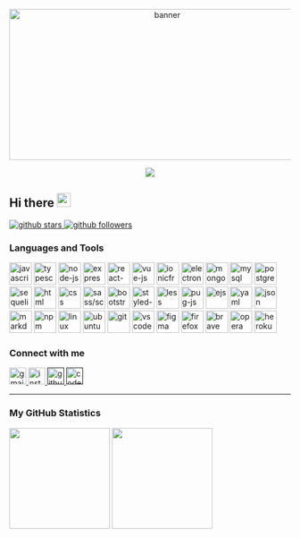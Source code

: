 <!--
Hi there 👋
-->

<p align="center">
	<img src="https://cdn.icon-icons.com/icons2/2699/PNG/512/opensource_logo_icon_169884.png" alt="banner" width="550" height="270" />
</p>

<!-- visitor counter -->
<p align="center">
  <img src="https://profile-counter.glitch.me/miko-github/count.svg" />
</p>

<!-- welcome message -->
<h2>Hi there <img src="https://media.giphy.com/media/hvRJCLFzcasrR4ia7z/giphy.gif" width="25px"></h2>

<a href="https://github.com/miko-github/miko-github/stargazers" title="github stars">
	<img src="https://img.shields.io/github/stars/miko-github/vueStoreDashboard.svg?style=social&label=Star&maxAge=2592000" alt="github stars" />
</a>
<a href="https://github.com/miko-github/miko-github/fork" title="github followersss">
	<img src="https://img.shields.io/github/followers/miko-github.svg?style=social&label=Follow&maxAge=2592000" alt="github followers" />
</a>

<!-- Languages and tools -->

### Languages and Tools

<!-- <img width="40" height="40" src="https://cdn.icon-icons.com/icons2/2108/PNG/128/opensource_icon_130864.png" alt="opensource" /> -->

<img width="40" height="40" src="https://cdn.icon-icons.com/icons2/2108/PNG/128/javascript_icon_130900.png" alt="javascript" /> <img width="40" height="40" src="https://cdn.icon-icons.com/icons2/2415/PNG/512/typescript_plain_logo_icon_146316.png" alt="typescript" /> <img width="40" height="40" src="https://cdn.icon-icons.com/icons2/2415/PNG/512/nodejs_original_logo_icon_146411.png" alt="node-js" /> <img width="40" height="40" src="https://cdn.icon-icons.com/icons2/2699/PNG/512/expressjs_logo_icon_169185.png" alt="expressjs" /> <img width="40" height="40" src="https://cdn.icon-icons.com/icons2/2108/PNG/128/react_icon_130845.png" alt="react-js" /> <img width="40" height="40" src="https://cdn.icon-icons.com/icons2/2108/PNG/128/vue_icon_130791.png" alt="vue-js" /> <img width="40" height="40" src="https://ionicframework.com/img/meta/logo.png" alt="ionicframework" /> <img width="40" height="40" src="https://cdn.icon-icons.com/icons2/2552/PNG/512/electron_browser_logo_icon_152997.png" alt="electron-js"> <img width="40" height="40" src="https://cdn.icon-icons.com/icons2/2415/PNG/512/mongodb_original_wordmark_logo_icon_146425.png" alt="mongodb" /> <img width="40" height="40" src="https://cdn.icon-icons.com/icons2/2415/PNG/512/mysql_original_wordmark_logo_icon_146417.png" alt="mysql" /> <img width="40" height="40" src="https://cdn.icon-icons.com/icons2/2415/PNG/512/postgresql_plain_wordmark_logo_icon_146390.png" alt="postgresql" /> <img width="40" height="40" src="https://cdn.icon-icons.com/icons2/2107/PNG/512/file_type_sequelize_icon_130173.png" alt="sequelize" /> <img width="40" height="40" src="https://cdn.icon-icons.com/icons2/2415/PNG/128/html_plain_wordmark_logo_icon_146476.png" alt="html" /> <img width="40" height="40" src="https://cdn.icon-icons.com/icons2/2415/PNG/512/css_plain_wordmark_logo_icon_146574.png" alt="css" /> <img width="40" height="40" src="https://cdn.icon-icons.com/icons2/2108/PNG/128/sass_icon_130835.png" alt="sass/scss" /> <img width="40" height="40" src="https://cdn.icon-icons.com/icons2/2415/PNG/512/bootstrap_plain_wordmark_logo_icon_146620.png" alt="bootstrap" /> <img width="40" height="40" src="https://cdn.icon-icons.com/icons2/2107/PNG/512/file_type_styled_icon_130142.png" alt="styled-component" /> <img width="40" height="40" src="https://cdn.icon-icons.com/icons2/2107/PNG/512/file_type_less_icon_130484.png" alt="less" /> <img width="40" height="40" src="https://cdn.icon-icons.com/icons2/2107/PNG/512/file_type_pug_icon_130225.png" alt="pug-js" /> <img width="40" height="40" src="https://cdn.icon-icons.com/icons2/2107/PNG/512/file_type_ejs_icon_130626.png" alt="ejs" /> <img width="40" height="40" src="https://cdn.icon-icons.com/icons2/2107/PNG/512/file_type_light_yaml_icon_130421.png" alt="yaml" /> <img width="40" height="40" src="https://cdn.icon-icons.com/icons2/2108/PNG/128/json_icon_130899.png" alt="json" />
<img width="40" height="40" src="https://cdn.icon-icons.com/icons2/2108/PNG/128/markdown_icon_130882.png" alt="markdown" /> <img width="40" height="40" src="https://cdn.icon-icons.com/icons2/2108/PNG/128/npm_icon_130871.png" alt="npm" /> <img width="40" height="40" src="https://cdn.icon-icons.com/icons2/2108/PNG/128/linux_icon_130887.png" alt="linux" /> <img width="40" height="40" src="https://cdn.icon-icons.com/icons2/2415/PNG/512/ubuntu_plain_wordmark_logo_icon_146632.png" alt="ubuntu" /> <img width="40" height="40" src="https://cdn.icon-icons.com/icons2/2108/PNG/128/git_icon_130933.png" alt="git" /> <img width="40" height="40" src="https://cdn.icon-icons.com/icons2/2107/PNG/512/file_type_vscode_icon_130084.png" alt="vscode" /> <img width="40" height="40" src="https://www.vectorlogo.zone/logos/figma/figma-icon.svg" alt="figma" /> <img width="40" height="40" src="https://cdn.icon-icons.com/icons2/2108/PNG/128/firefox_icon_130939.png" alt="firefox browser" /> <img width="40" height="40" src="https://cdn.icon-icons.com/icons2/2699/PNG/512/brave_logo_icon_167780.png" alt="brave browser" /> <img width="40" height="40" src="https://cdn.icon-icons.com/icons2/2108/PNG/128/opera_icon_130863.png" alt="opera browser" /> <img width="40" height="40" src="https://cdn.icon-icons.com/icons2/2108/PNG/128/heroku_icon_130912.png" alt="heroku" />

<!-- Connect with me -->

### Connect with me

<a href="mailto:mikoloism.github@gmail.com" target="blank" title="mikoloism.github@gmail.com">
	<img width="30" height="30" src="https://cdn.icon-icons.com/icons2/2108/PNG/128/gmail_icon_130929.png" alt="gmail" />
</a>
<a href="https://instagram.com/mikoloism" target="blank" title="instagram | mikoloism">
	<img width="30" height="30" src="https://cdn.icon-icons.com/icons2/2108/PNG/128/instagram_icon_130905.png" alt="instagram" />
</a>
<a href="" target="blank" title="github.com | miko-github">
	<img width="30" height="30" src="https://cdn.icon-icons.com/icons2/2108/PNG/128/github_icon_130931.png" alt="github.com" />
</a>
<a href="" target="blank" title="codepen.io | miko-github">
	<img width="30" height="30" src="https://cdn.icon-icons.com/icons2/2108/PNG/128/codepen_icon_130968.png" alt="codepen.io" />
</a>
<!--
<a href="https://dev.to/" target="blank" title="dev.to | {USER_NAME}">
	<img width="30" height="30" src="https://cdn.icon-icons.com/icons2/2108/PNG/128/dev_to_icon_130961.png" alt="dev.to" />
</a>
<a href="https://linkedin.com/in/{USER_NAME}" target="blank" title="linkedin | {USER_NAME}">
	<img width="30" height="30" src="https://cdn.icon-icons.com/icons2/2108/PNG/128/linkedin_icon_130888.png" alt="linkedin" />
</a>
<a href="" target="blank" title="reddit | {USER_NAME}">
	<img width="30" height="30" src="https://cdn.icon-icons.com/icons2/2108/PNG/128/reddit_icon_130846.png" alt="reddit" />
</a>
<a href="https://twitter.com/{USER_NAME}" target="blank" title="twitter | {USER_NAME}">
	<img width="30" height="30" src="https://cdn.icon-icons.com/icons2/2108/PNG/128/twitter_icon_130806.png" alt="twitter" />
</a>
-->

---

<!-- GitHub stats -->

<h3>My GitHub Statistics</h3>

<p>
<!-- GitHub Stats -->
<img height="180em" src="https://github-readme-stats.vercel.app/api?username=miko-github&show_icons=true&hide_border=true" />
<!-- Most Used Languages -->
<img height="180em" src="https://github-readme-stats.vercel.app/api/top-langs/?username=miko-github&exclude_repo=KNN-Image-Classification&show_icons=true&hide_border=true&layout=compact&langs_count=8"/>

</p>
